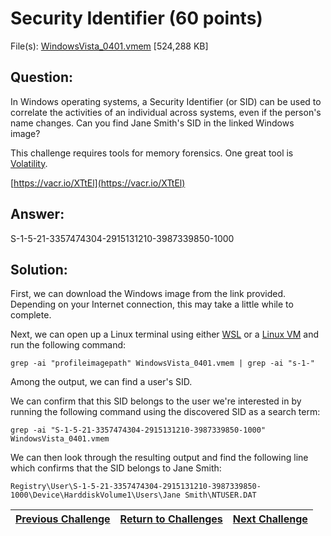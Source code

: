 # Security Identifier (60 points)

File(s): [WindowsVista_0401.vmem](https://vacr.io/XTtEl) [524,288 KB]

## Question:

In Windows operating systems, a Security Identifier (or SID) can be used to correlate the activities of an individual across systems, even if the person's name changes. Can you find Jane Smith's SID in the linked Windows image?

This challenge requires tools for memory forensics. One great tool is [Volatility](https://www.volatilityfoundation.org/).

[https://vacr.io/XTtEl](https://vacr.io/XTtEl)

## Answer:

S-1-5-21-3357474304-2915131210-3987339850-1000

## Solution:

First, we can download the Windows image from the link provided. Depending on your Internet connection, this may take a little while to complete.

Next, we can open up a Linux terminal using either [WSL](https://docs.microsoft.com/en-us/windows/wsl/install-win10) or a [Linux VM](https://www.linuxvmimages.com/) and run the following command:

```
grep -ai "profileimagepath" WindowsVista_0401.vmem | grep -ai "s-1-"
```

Among the output, we can find a user's SID.

We can confirm that this SID belongs to the user we're interested in by running the following command using the discovered SID as a search term:

```
grep -ai "S-1-5-21-3357474304-2915131210-3987339850-1000" WindowsVista_0401.vmem
```

We can then look through the resulting output and find the following line which confirms that the SID belongs to Jane Smith:

```
Registry\User\S-1-5-21-3357474304-2915131210-3987339850-1000\Device\HarddiskVolume1\Users\Jane Smith\NTUSER.DAT
```

| [Previous Challenge](/Challenges/Investigate/6/README.md#top) | [Return to Challenges](/Challenges/../../../#modules) | [Next Challenge](/Challenges/Investigate/8/README.md#top) |
| :------- | :-----: | ------: |